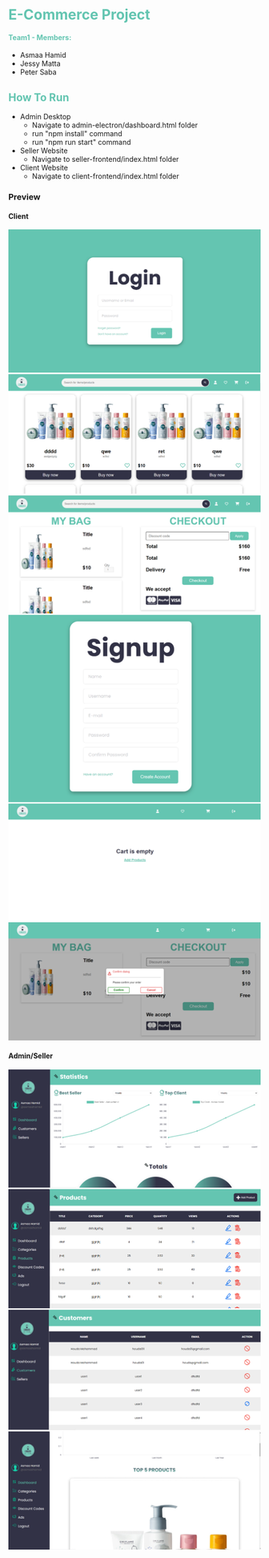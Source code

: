 <h1 style="color:#64c5b1">E-Commerce Project</h1>

<h4 style="color:#64c5b1">Team1 - Members: </h4>
<ul>
<li>Asmaa Hamid</li>
<li>Jessy Matta</li>
<li>Peter Saba</li>
</ul>

<h2 style="color:#64c5b1">How To Run</h2>

<ul>
<li>Admin Desktop
<ul>
<li>Navigate to admin-electron/dashboard.html folder</li>
<li>run "npm install" command</li>
<li>run "npm run start" command</li>
</ul>
</li>
<li>Seller Website
<ul>
<li>Navigate to seller-frontend/index.html folder</li>
</ul>
</li>
<li>Client Website
<ul>
<li>Navigate to client-frontend/index.html folder</li>
</ul>
</li>
</ul>

<h3>Preview</h3>
<h4>Client</h4>
<img src="./images/1.PNG">
<img src="./images/2.PNG">
<img src="./images/3.PNG">
<img src="./images/12.PNG">
<img src="./images/5.PNG">
<img src="./images/8.PNG">

<h4>Admin/Seller</h4>
<img src="./images/4.PNG">
<img src="./images/7.PNG">
<img src="./images/10.PNG">
<img src="./images/11.PNG">
